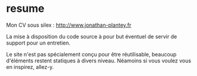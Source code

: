 resume
======
Mon CV sous silex : http://www.jonathan-plantey.fr

La mise à disposition du code source à pour but éventuel de servir de support pour un entretien.

Le site n'est pas spécialement conçu pour être réutilisable, beaucoup d'éléments restent statiques à divers niveau. Néamoins si vous voulez vous en inspirez, allez-y.
